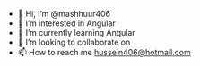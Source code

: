 - 👋 Hi, I’m @mashhuur406
- 👀 I’m interested in Angular
- 🌱 I’m currently learning Angular
- 💞️ I’m looking to collaborate on 
- 📫 How to reach me hussein406@hotmail.com

<!---
mashhuur406/mashhuur406 is a ✨ special ✨ repository because its `README.md` (this file) appears on your GitHub profile.
You can click the Preview link to take a look at your changes.
--->
